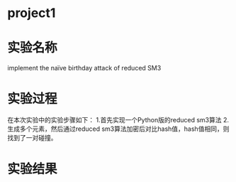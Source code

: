 
# project1

# 实验名称
implement the naïve birthday attack of reduced SM3

# 实验过程
在本次实验中的实验步骤如下：
1.首先实现一个Python版的reduced sm3算法
2.生成多个元素，然后通过reduced sm3算法加密后对比hash值，hash值相同，则找到了一对碰撞。


# 实验结果
